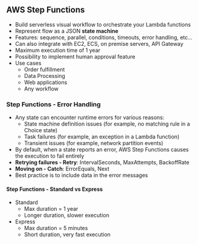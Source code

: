 ## AWS Step Functions

* Build serverless visual workflow to orchestrate your Lambda functions
* Represent flow as a JSON **state machine**
* Features: sequence, parallel, conditions, timeouts, error handling, etc...
* Can also integrate with EC2, ECS, on premise servers, API Gateway
* Maximum execution time of 1 year
* Possibility to implement human approval feature
* Use cases
  * Order fulfillment
  * Data Processing
  * Web applications
  * Any workflow

### Step Functions - Error Handling

* Any state can encounter runtime errors for various reasons:
  * State machine definition issues (for example, no matching rule in a Choice state)
  * Task failures (for example, an exception in a Lambda function)
  * Transient issues (for example, network partition events)
* By default, when a state reports an error, AWS Step Functions causes the execution to fail entirely
* **Retrying failures - Retry**: IntervalSeconds, MaxAttempts, BackoffRate
* **Moving on - Catch**: ErrorEquals, Next
* Best practice is to include data in the error messages

#### Step Functions - Standard vs Express

* Standard
  * Max duration = 1 year
  * Longer duration, slower execution
* Express
  * Max duration = 5 minutes
  * Short duration, very fast execution

